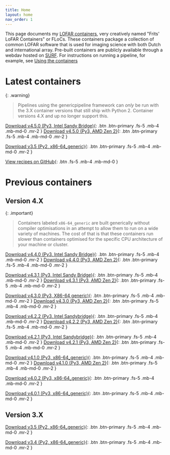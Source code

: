 ```yaml
---
title: Home
layout: home
nav_order: 1
---
```

This page documents my [LOFAR containers], very creatively named "Frits' LoFAR Containers" or FLoCs. These containers package a collection of common LOFAR software that is used for imaging science with both Dutch and international array. Pre-built containers are publicly available through a webdav hosted on [SURF]. For instructions on running a pipeline, for example, see [Using the containers](https://tikk3r.github.io/flocs/docs/using-containers.html#pipeline-use)

# Latest containers

{: .warning}
> Pipelines using the genericpipeline framework can _only_ be run with the 3.X container versions that still ship with Python 2. Container versions 4.X and up no longer support this.

[Download v4.5.0 (Py3, Intel Sandy Bridge)](https://lofar-webdav.grid.sara.nl/software/shub_mirror/tikk3r/lofar-grid-hpccloud/intel/flocs_v4.5.0_sandybridge_sandybridge_mkl_cuda.sif?action=show){: .btn .btn-primary .fs-5 .mb-4 .mb-md-0 .mr-2 }
[Download v4.5.0 (Py3, AMD Zen 2)](https://lofar-webdav.grid.sara.nl/software/shub_mirror/tikk3r/lofar-grid-hpccloud/amd/flocs_v4.5.0_znver2_znver2_aocl4_cuda.sif?action=show){: .btn .btn-primary .fs-5 .mb-4 .mb-md-0 .mr-2 }

[Download v3.5 (Py2, x86-64_generic)](https://lofar-webdav.grid.sara.nl/software/shub_mirror/tikk3r/lofar-grid-hpccloud/lofar_sksp_v3.5_x86-64_generic_noavx512_ddf.sif?action=show){: .btn .btn-primary .fs-5 .mb-4 .mb-md-0 .mr-2 }

[View recipes on GitHub][LOFAR containers]{: .btn .fs-5 .mb-4 .mb-md-0 }

# Previous containers

## Version 4.X

{: .important}
> Containers labeled `x86-64_generic` are built generically without compiler optimisations in an attempt to allow them to run on a wide variety of machines. The cost of that is that these containers run slower than containers optimised for the specific CPU architecture of your machine or cluster.

[Download v4.4.0 (Py3, Intel Sandy Bridge)](https://lofar-webdav.grid.sara.nl/software/shub_mirror/tikk3r/lofar-grid-hpccloud/intel/lofar_sksp_v4.4.0_sandybridge_sandybridge_ddf_mkl_cuda.sif?action=show){: .btn .btn-primary .fs-5 .mb-4 .mb-md-0 .mr-2 }
[Download v4.4.0 (Py3, AMD Zen 2)](https://lofar-webdav.grid.sara.nl/software/shub_mirror/tikk3r/lofar-grid-hpccloud/amd/lofar_sksp_v4.4.0_znver2_znver2_aocl4.sif?action=show){: .btn .btn-primary .fs-5 .mb-4 .mb-md-0 .mr-2 }

[Download v4.3.1 (Py3, Intel Sandy Bridge)](https://lofar-webdav.grid.sara.nl/software/shub_mirror/tikk3r/lofar-grid-hpccloud/intel/lofar_sksp_v4.3.1_sandybridge_sandybridge_ddf_mkl_cuda.sif?action=show){: .btn .btn-primary .fs-5 .mb-4 .mb-md-0 .mr-2 }
[Download v4.3.1 (Py3, AMD Zen 2)](https://lofar-webdav.grid.sara.nl/software/shub_mirror/tikk3r/lofar-grid-hpccloud/amd/lofar_sksp_v4.3.1_znver2_znver2_aocl4.sif?action=show){: .btn .btn-primary .fs-5 .mb-4 .mb-md-0 .mr-2 }

[Download v4.3.0 (Py3, X86-64 generic)](https://lofar-webdav.grid.sara.nl/software/shub_mirror/tikk3r/lofar-grid-hpccloud/intel/lofar_sksp_v4.3.1_x86-64_generic_ddf_cuda.sif?action=show){: .btn .btn-primary .fs-5 .mb-4 .mb-md-0 .mr-2 }
[Download v4.3.0 (Py3, AMD Zen 2)](https://lofar-webdav.grid.sara.nl/software/shub_mirror/tikk3r/lofar-grid-hpccloud/amd/lofar_sksp_v4.3.0_znver2_znver2_aocl4.sif?action=show){: .btn .btn-primary .fs-5 .mb-4 .mb-md-0 .mr-2 }

[Download v4.2.2 (Py3, Intel Sandybridge)](https://lofar-webdav.grid.sara.nl/software/shub_mirror/tikk3r/lofar-grid-hpccloud/intel/lofar_sksp_v4.2.2_sandybridge_sandybridge_ddf_cuda.sif?action=show){: .btn .btn-primary .fs-5 .mb-4 .mb-md-0 .mr-2 }
[Download v4.2.2 (Py3, AMD Zen 2)](https://lofar-webdav.grid.sara.nl/software/shub_mirror/tikk3r/lofar-grid-hpccloud/amd/lofar_sksp_v4.2.2_znver2_znver2_aocl4_debug.sif?action=show){: .btn .btn-primary .fs-5 .mb-4 .mb-md-0 .mr-2 }

[Download v4.2.1 (Py3, Intel Sandybridge)](https://lofar-webdav.grid.sara.nl/software/shub_mirror/tikk3r/lofar-grid-hpccloud/intel/lofar_sksp_v4.2.1_sandybridge_sandybridge_ddf_cuda.sif?action=show){: .btn .btn-primary .fs-5 .mb-4 .mb-md-0 .mr-2 }
[Download v4.2.1 (Py3, AMD Zen 2)](https://lofar-webdav.grid.sara.nl/software/shub_mirror/tikk3r/lofar-grid-hpccloud/amd/lofar_sksp_v4.2.1_znver2_znver2_aocl3.sif?action=show){: .btn .btn-primary .fs-5 .mb-4 .mb-md-0 .mr-2 }

[Download v4.1.0 (Py3, x86-64_generic)](https://lofar-webdav.grid.sara.nl/software/shub_mirror/tikk3r/lofar-grid-hpccloud/lofar_sksp_v4.1.0_x86-64_generic_ddf_cuda.sif?action=show){: .btn .btn-primary .fs-5 .mb-4 .mb-md-0 .mr-2 }
[Download v4.1.0 (Py3, AMD Zen 2)](https://lofar-webdav.grid.sara.nl/software/shub_mirror/tikk3r/lofar-grid-hpccloud/amd/lofar_sksp_v4.1.0_znver2_znver2_aocl3.sif?action=show){: .btn .btn-primary .fs-5 .mb-4 .mb-md-0 .mr-2 }

[Download v4.0.2 (Py3, x86-64_generic)](https://lofar-webdav.grid.sara.nl/software/shub_mirror/tikk3r/lofar-grid-hpccloud/lofar_sksp_v4.0.2_x86-64_generic_noavx512_ddf.sif?action=show){: .btn .btn-primary .fs-5 .mb-4 .mb-md-0 .mr-2 }

[Download v4.0.1 (Py3, x86-64_generic)](https://lofar-webdav.grid.sara.nl/software/shub_mirror/tikk3r/lofar-grid-hpccloud/lofar_sksp_v4.0.1_x86-64_generic_noavx512_ddf.sif?action=show){: .btn .btn-primary .fs-5 .mb-4 .mb-md-0 .mr-2 }

## Version 3.X

[Download v3.5 (Py2, x86-64_generic)](https://lofar-webdav.grid.sara.nl/software/shub_mirror/tikk3r/lofar-grid-hpccloud/lofar_sksp_v3.5_x86-64_generic_noavx512_ddf.sif?action=show){: .btn .btn-primary .fs-5 .mb-4 .mb-md-0 .mr-2 }

[Download v3.4 (Py2, x86-64_generic)](https://lofar-webdav.grid.sara.nl/software/shub_mirror/tikk3r/lofar-grid-hpccloud/lofar_sksp_v3.4_x86-64_generic_noavx512_ddf.sif?action=show){: .btn .btn-primary .fs-5 .mb-4 .mb-md-0 .mr-2 }

[LOFAR containers]: https://github.com/tikk3r/flocs
[SURF]: https://lofar-webdav.grid.sara.nl/software/shub_mirror/tikk3r/lofar-grid-hpccloud/
